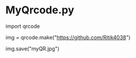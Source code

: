 # MyQrcode.py
import qrcode

img = qrcode.make("https://github.com/Ritik4038")

img.save("myQR.jpg")

